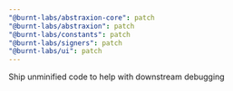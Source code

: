 ```yaml
---
"@burnt-labs/abstraxion-core": patch
"@burnt-labs/abstraxion": patch
"@burnt-labs/constants": patch
"@burnt-labs/signers": patch
"@burnt-labs/ui": patch
---
```


Ship unminified code to help with downstream debugging
